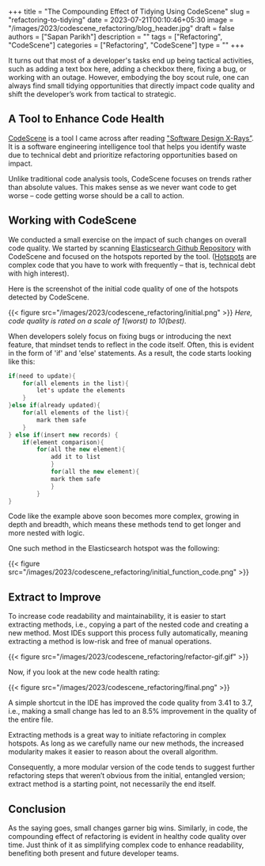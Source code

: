 +++
title = "The Compounding Effect of Tidying Using CodeScene"
slug = "refactoring-to-tidying"
date = 2023-07-21T00:10:46+05:30
image = "/images/2023/codescene_refactoring/blog_header.jpg"
draft = false
authors = ["Sapan Parikh"]
description = ""
tags = ["Refactoring", "CodeScene"]
categories = ["Refactoring", "CodeScene"]
type = ""
+++

It turns out that most of a developer's tasks end up being tactical activities, such as adding a text box here, adding a checkbox there, fixing a bug, or working with an outage. However, embodying the boy scout rule, one can always find small tidying opportunities that directly impact code quality and shift the developer’s work from tactical to strategic.

## A Tool to Enhance Code Health

[CodeScene](https://codescene.com/) is a tool I came across after reading ["Software Design X-Rays”](https://pragprog.com/titles/atevol/software-design-x-rays/). It is a software engineering intelligence tool that helps you identify waste due to technical debt and prioritize refactoring opportunities based on impact.

Unlike traditional code analysis tools, CodeScene focuses on trends rather than absolute values. This makes sense as we never want code to get worse – code getting worse should be a call to action.

## Working with CodeScene

We conducted a small exercise on the impact of such changes on overall code quality. We started by scanning [Elasticsearch Github Repository](https://github.com/elastic/elasticsearch) with CodeScene and focused on the hotspots reported by the tool. ([Hotspots](https://codescene.com/blog/prioritize-technical-debt-by-impact/) are complex code that you have to work with frequently – that is, technical debt with high interest).

Here is the screenshot of the initial code quality of one of the hotspots detected by CodeScene.

{{< figure src="/images/2023/codescene_refactoring/initial.png" >}} <i>Here, code quality is rated on a scale of 1(worst) to 10(best).</i>

When developers solely focus on fixing bugs or introducing the next feature, that mindset tends to reflect in the code itself. Often, this is evident in the form of 'if' and 'else' statements. As a result, the code starts looking like this:

```java
if(need to update){
	for(all elements in the list){
		let's update the elements
	}
}else if(already updated){
	for(all elements of the list){
		mark them safe
	}
} else if(insert new records) {
	if(element comparison){
		for(all the new element){
			add it to list
        	}
        	for(all the new element){
			mark them safe
        	}
    	}
}
```

Code like the example above soon becomes more complex, growing in depth and breadth, which means these methods tend to get longer and more nested with logic.  

One such method in the Elasticsearch hotspot was the following:

{{< figure src="/images/2023/codescene_refactoring/initial_function_code.png" >}}

## Extract to Improve

To increase code readability and maintainability, it is easier to start extracting methods, i.e., copying a part of the nested code and creating a new method. Most IDEs support this process fully automatically, meaning extracting a method is low-risk and free of manual operations.


{{< figure src="/images/2023/codescene_refactoring/refactor-gif.gif" >}}

Now, if you look at the new code health rating:

{{< figure src="/images/2023/codescene_refactoring/final.png" >}}

A simple shortcut in the IDE has improved the code quality from 3.41 to 3.7, i.e., making a small change has led to an 8.5% improvement in the quality of the entire file.

Extracting methods is a great way to initiate refactoring in complex hotspots. As long as we carefully name our new methods, the increased modularity makes it easier to reason about the overall algorithm.

Consequently, a more modular version of the code tends to suggest further refactoring steps that weren’t obvious from the initial, entangled version; extract method is a starting point, not necessarily the end itself.

## Conclusion

As the saying goes, small changes garner big wins. Similarly, in code, the compounding effect of refactoring is evident in healthy code quality over time. Just think of it as simplifying complex code to enhance readability, benefiting both present and future developer teams. 

